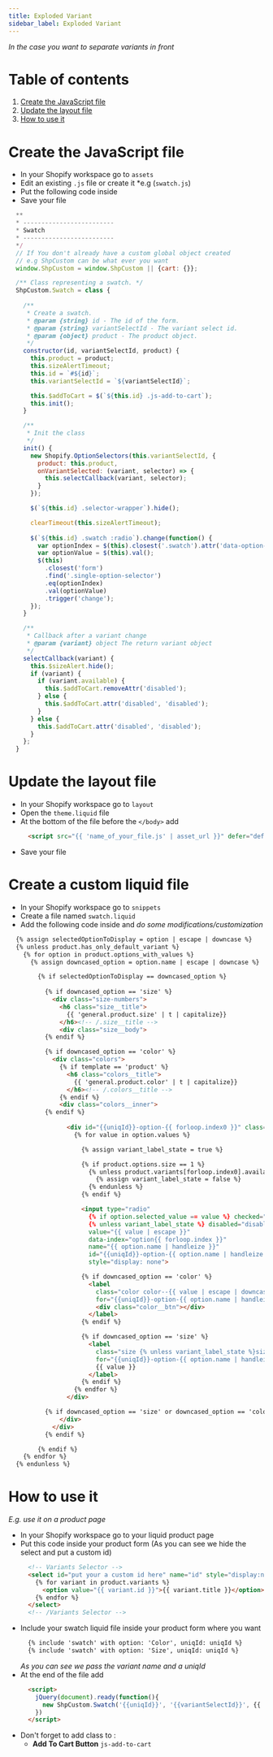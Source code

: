 ```yaml
---
title: Exploded Variant
sidebar_label: Exploded Variant
---
```


*In the case you want to separate variants in front*

# Table of contents
1. [Create the JavaScript file](#create-the-javascript-file)
2. [Update the layout file](#update-the-layout-file)
3. [How to use it](#how-to-use-it)

# Create the JavaScript file

* In your Shopify workspace go to `assets`
* Edit an existing `.js` file or create it *e.g (`swatch.js`)
* Put the following code inside
* Save your file

```javascript
  **
  * -------------------------
  * Swatch
  * -------------------------
  */
  // If You don't already have a custom global object created
  // e.g ShpCustom can be what ever you want
  window.ShpCustom = window.ShpCustom || {cart: {}};

  /** Class representing a swatch. */
  ShpCustom.Swatch = class {
    
    /**
     * Create a swatch.
     * @param {string} id - The id of the form.
     * @param {string} variantSelectId - The variant select id.
     * @param {object} product - The product object.
     */
    constructor(id, variantSelectId, product) {
      this.product = product;
      this.sizeAlertTimeout;
      this.id = `#${id}`;
      this.variantSelectId = `${variantSelectId}`;

      this.$addToCart = $(`${this.id} .js-add-to-cart`);
      this.init();
    }

    /**
     * Init the class
     */
    init() {
      new Shopify.OptionSelectors(this.variantSelectId, {
        product: this.product,
        onVariantSelected: (variant, selector) => {
          this.selectCallback(variant, selector);
        }
      });

      $(`${this.id} .selector-wrapper`).hide();

      clearTimeout(this.sizeAlertTimeout);
    
      $(`${this.id} .swatch :radio`).change(function() {
        var optionIndex = $(this).closest('.swatch').attr('data-option-index');
        var optionValue = $(this).val();
        $(this)
          .closest('form')
          .find('.single-option-selector')
          .eq(optionIndex)
          .val(optionValue)
          .trigger('change');
      });
    }

    /**
     * Callback after a variant change
     * @param {variant} object The return variant object
     */
    selectCallback(variant) {
      this.$sizeAlert.hide();
      if (variant) {
        if (variant.available) {
          this.$addToCart.removeAttr('disabled');
        } else {
          this.$addToCart.attr('disabled', 'disabled');
        }
      } else {
        this.$addToCart.attr('disabled', 'disabled');
      }
    };
  }
```

# Update the layout file

* In your Shopify workspace go to `layout`
* Open the `theme.liquid` file
* At the bottom of the file before the `</body>` add 
  ```html 
    <script src="{{ 'name_of_your_file.js' | asset_url }}" defer="defer"></script>
  ```
* Save your file

# Create a custom liquid file
* In your Shopify workspace go to `snippets`
* Create a file named `swatch.liquid`
* Add the following code inside and *do some modifications/customization*

```html
  {% assign selectedOptionToDisplay = option | escape | downcase %}
  {% unless product.has_only_default_variant %}
    {% for option in product.options_with_values %}
      {% assign downcased_option = option.name | escape | downcase %}

        {% if selectedOptionToDisplay == downcased_option %}
        
          {% if downcased_option == 'size' %}
            <div class="size-numbers">
              <h6 class="size__title">
                {{ 'general.product.size' | t | capitalize}}
              </h6><!-- /.size__title -->
              <div class="size__body">
          {% endif %}

          {% if downcased_option == 'color' %}
            <div class="colors">
              {% if template == 'product' %}
                <h6 class="colors__title">
                  {{ 'general.product.color' | t | capitalize}}
                </h6><!-- /.colors__title -->
              {% endif %}
              <div class="colors__inner">
          {% endif %}
          
                <div id="{{uniqId}}-option-{{ forloop.index0 }}" class="swatch" data-option-index="{{ forloop.index0 }}">
                  {% for value in option.values %}

                    {% assign variant_label_state = true %}

                    {% if product.options.size == 1 %}
                      {% unless product.variants[forloop.index0].available %}
                        {% assign variant_label_state = false %}
                      {% endunless %}
                    {% endif %}

                    <input type="radio"
                      {% if option.selected_value == value %} checked="checked"{% endif %}
                      {% unless variant_label_state %} disabled="disabled"{% endunless %}
                      value="{{ value | escape }}"
                      data-index="option{{ forloop.index }}"
                      name="{{ option.name | handleize }}"
                      id="{{uniqId}}-option-{{ option.name | handleize }}-{{ value | escape }}"
                      style="display: none">

                    {% if downcased_option == 'color' %}
                      <label 
                        class="color color--{{ value | escape | downcase }}" 
                        for="{{uniqId}}-option-{{ option.name | handleize }}-{{ value | escape }}">
                        <div class="color__btn"></div>
                      </label>
                    {% endif %}

                    {% if downcased_option == 'size' %}
                      <label 
                        class="size {% unless variant_label_state %}size--unavailable {% endunless %}" 
                        for="{{uniqId}}-option-{{ option.name | handleize }}-{{ value | escape }}">
                        {{ value }}
                      </label>
                    {% endif %}
                  {% endfor %}              
                </div>

          {% if downcased_option == 'size' or downcased_option == 'color' %}
              </div>
            </div>
          {% endif %}

        {% endif %}
    {% endfor %}
  {% endunless %}
```

# How to use it
*E.g. use it on a product page*

* In your Shopify workspace go to your liquid product page
* Put this code inside your product form (As you can see we hide the select and put a custom id)
  ```html
    <!-- Variants Selector -->
    <select id="put your a custom id here" name="id" style="display:none">
      {% for variant in product.variants %}
        <option value="{{ variant.id }}">{{ variant.title }}</option>
      {% endfor %}
    </select>
    <!-- /Variants Selector -->
  ```
* Include your swatch liquid file inside your product form where you want
  ```html
    {% include 'swatch' with option: 'Color', uniqId: uniqId %}
    {% include 'swatch' with option: 'Size', uniqId: uniqId %}
  ```
  *As you can see we pass the variant name and a uniqId*
* At the end of the file add
  ```html
    <script>
      jQuery(document).ready(function(){
        new ShpCustom.Swatch('{{uniqId}}', '{{variantSelectId}}', {{ product | json}});
      })
    </script>
  ```
* Don't forget to add class to :
  - **Add To Cart Button** `js-add-to-cart`